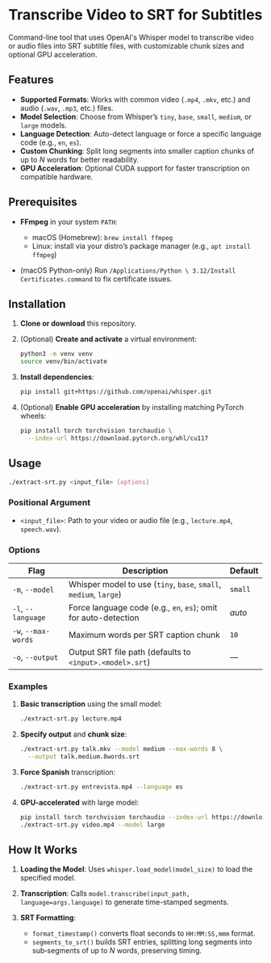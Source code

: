 # Transcribe Video to SRT for Subtitles

Command-line tool that uses OpenAI's Whisper model to transcribe video or audio files into SRT subtitle files, with customizable chunk sizes and optional GPU acceleration.

## Features

* **Supported Formats**: Works with common video (`.mp4`, `.mkv`, etc.) and audio (`.wav`, `.mp3`, etc.) files.
* **Model Selection**: Choose from Whisper’s `tiny`, `base`, `small`, `medium`, or `large` models.
* **Language Detection**: Auto-detect language or force a specific language code (e.g., `en`, `es`).
* **Custom Chunking**: Split long segments into smaller caption chunks of up to *N* words for better readability.
* **GPU Acceleration**: Optional CUDA support for faster transcription on compatible hardware.

## Prerequisites

* **FFmpeg** in your system `PATH`:

  * macOS (Homebrew): `brew install ffmpeg`
  * Linux: install via your distro’s package manager (e.g., `apt install ffmpeg`)
* (macOS Python-only) Run `/Applications/Python \ 3.12/Install Certificates.command` to fix certificate issues.

## Installation

1. **Clone or download** this repository.
2. (Optional) **Create and activate** a virtual environment:

   ```bash
   python3 -m venv venv
   source venv/bin/activate
   ```
3. **Install dependencies**:

   ```bash
   pip install git+https://github.com/openai/whisper.git
   ```
4. (Optional) **Enable GPU acceleration** by installing matching PyTorch wheels:

   ```bash
   pip install torch torchvision torchaudio \
     --index-url https://download.pytorch.org/whl/cu117
   ```

## Usage

```bash
./extract-srt.py <input_file> [options]
```

### Positional Argument

* `<input_file>`: Path to your video or audio file (e.g., `lecture.mp4`, `speech.wav`).

### Options

| Flag                | Description                                                       | Default |
| ------------------- | ----------------------------------------------------------------- | ------- |
| `-m`, `--model`     | Whisper model to use (`tiny`, `base`, `small`, `medium`, `large`) | `small` |
| `-l`, `--language`  | Force language code (e.g., `en`, `es`); omit for auto-detection   | *auto*  |
| `-w`, `--max-words` | Maximum words per SRT caption chunk                               | `10`    |
| `-o`, `--output`    | Output SRT file path (defaults to `<input>.<model>.srt`)          | —       |

### Examples

1. **Basic transcription** using the small model:

   ```bash
   ./extract-srt.py lecture.mp4
   ```

2. **Specify output** and **chunk size**:

   ```bash
   ./extract-srt.py talk.mkv --model medium --max-words 8 \
     --output talk.medium.8words.srt
   ```

3. **Force Spanish** transcription:

   ```bash
   ./extract-srt.py entrevista.mp4 --language es
   ```

4. **GPU-accelerated** with large model:

   ```bash
   pip install torch torchvision torchaudio --index-url https://download.pytorch.org/whl/cu117
   ./extract-srt.py video.mp4 --model large
   ```

## How It Works

1. **Loading the Model**: Uses `whisper.load_model(model_size)` to load the specified model.
2. **Transcription**: Calls `model.transcribe(input_path, language=args.language)` to generate time-stamped segments.
3. **SRT Formatting**:

   * `format_timestamp()` converts float seconds to `HH:MM:SS,mmm` format.
   * `segments_to_srt()` builds SRT entries, splitting long segments into sub‐segments of up to *N* words, preserving timing.


